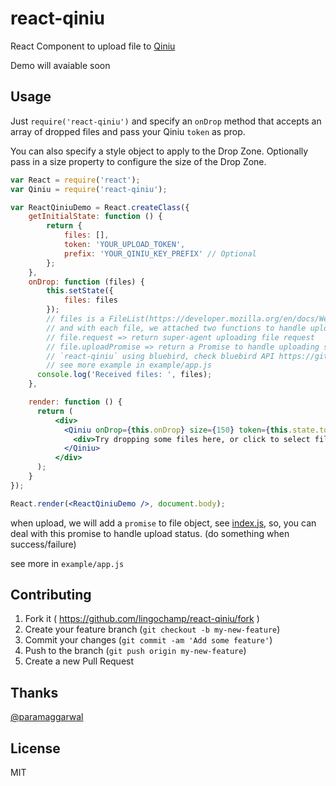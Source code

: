 # react-qiniu

React Component to upload file to [Qiniu](http://www.qiniu.com/)

Demo will avaiable soon

## Usage

Just `require('react-qiniu')` and specify an `onDrop` method that accepts an array of dropped files and pass your Qiniu `token` as prop.

You can also specify a style object to apply to the Drop Zone.
Optionally pass in a size property to configure the size of the Drop Zone.

```jsx
var React = require('react');
var Qiniu = require('react-qiniu');

var ReactQiniuDemo = React.createClass({
    getInitialState: function () {
        return {
            files: [],
            token: 'YOUR_UPLOAD_TOKEN',
            prefix: 'YOUR_QINIU_KEY_PREFIX' // Optional
        };
    },
    onDrop: function (files) {
        this.setState({
            files: files
        });
        // files is a FileList(https://developer.mozilla.org/en/docs/Web/API/FileList) Object
        // and with each file, we attached two functions to handle upload progress and result
        // file.request => return super-agent uploading file request
        // file.uploadPromise => return a Promise to handle uploading status(what you can do when upload failed)
        // `react-qiniu` using bluebird, check bluebird API https://github.com/petkaantonov/bluebird/blob/master/API.md
        // see more example in example/app.js
      console.log('Received files: ', files);
    },

    render: function () {
      return (
          <div>
            <Qiniu onDrop={this.onDrop} size={150} token={this.state.token}>
              <div>Try dropping some files here, or click to select files to upload.</div>
            </Qiniu>
          </div>
      );
    }
});

React.render(<ReactQiniuDemo />, document.body);
```

when upload, we will add a `promise` to file object, see [index.js](https://github.com/lenage/react-qiniu/blob/master/index.js#L68),
so, you can deal with this promise to handle upload status. (do something when success/failure)

see more in `example/app.js`

## Contributing

1. Fork it ( https://github.com/lingochamp/react-qiniu/fork )
2. Create your feature branch (`git checkout -b my-new-feature`)
3. Commit your changes (`git commit -am 'Add some feature'`)
4. Push to the branch (`git push origin my-new-feature`)
5. Create a new Pull Request

## Thanks

[@paramaggarwal](https://github.com/paramaggarwal/react-dropzone)

## License

MIT
